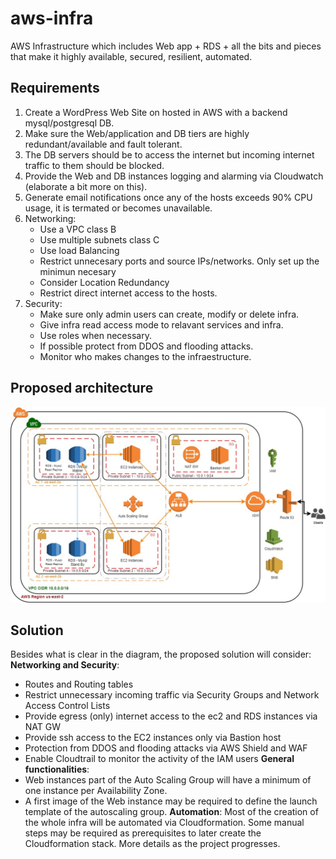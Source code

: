 # aws-infra
AWS Infrastructure which includes Web app + RDS + all the bits and pieces that make it highly available, secured, resilient, automated.

## Requirements

1. Create a WordPress Web Site on hosted in AWS with a backend mysql/postgresql DB.
2. Make sure the Web/application and DB tiers are highly redundant/available and fault tolerant.
3. The DB servers should be to access the internet but incoming internet traffic to them should be blocked.
4. Provide the Web and DB instances logging and alarming via Cloudwatch (elaborate a bit more on this).
5. Generate email notifications once any of the hosts exceeds 90% CPU usage, it is termated or becomes unavailable.
6. Networking:
	- Use a VPC class B
	- Use multiple subnets class C
	- Use load Balancing
	- Restrict unnecesary ports and source IPs/networks. Only set up the minimun necesary
	- Consider Location Redundancy
	- Restrict direct internet access to the hosts. 
7. Security:
	- Make sure only admin users can create, modify or delete infra.
	- Give infra read access mode to relavant services and infra.
	- Use roles when necessary.
	- If possible protect from DDOS and flooding attacks.
	- Monitor who makes changes to the infraestructure.


## Proposed architecture

![Diagram](https://github.com/carloshz4/aws-infra/blob/master/AWS-Infra.jpg)



## Solution

Besides what is clear in the diagram, the proposed solution will consider:
**Networking and Security**:
- Routes and Routing tables
- Restrict unnecessary incoming traffic via Security Groups and Network Access Control Lists
- Provide egress (only) internet access to the ec2 and RDS instances via NAT GW
- Provide ssh access to the EC2 instances only via Bastion host
- Protection from DDOS and flooding attacks via AWS Shield and WAF
- Enable Cloudtrail to monitor the activity of the IAM users
**General functionalities**:
- Web instances part of the Auto Scaling Group will have a minimum of one instance per Availability Zone.
- A first image of the Web instance may be required to define the launch template of the autoscaling group.
**Automation**:
Most of the creation of the whole infra will be automated via Cloudformation. Some manual steps may be required as prerequisites to later create the Cloudformation stack. More details as the project progresses.
